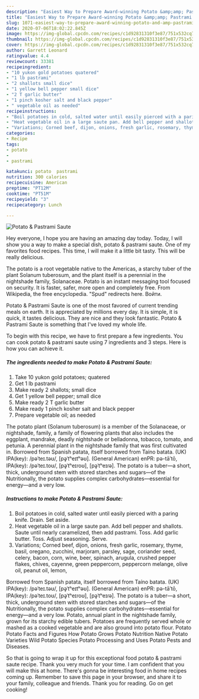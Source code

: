 ```yaml
---
description: "Easiest Way to Prepare Award-winning Potato &amp;amp; Pastrami Saute"
title: "Easiest Way to Prepare Award-winning Potato &amp;amp; Pastrami Saute"
slug: 1071-easiest-way-to-prepare-award-winning-potato-and-amp-pastrami-saute
date: 2020-07-06T18:02:22.845Z
image: https://img-global.cpcdn.com/recipes/c1d92831310f3e87/751x532cq70/potato-pastrami-saute-recipe-main-photo.jpg
thumbnail: https://img-global.cpcdn.com/recipes/c1d92831310f3e87/751x532cq70/potato-pastrami-saute-recipe-main-photo.jpg
cover: https://img-global.cpcdn.com/recipes/c1d92831310f3e87/751x532cq70/potato-pastrami-saute-recipe-main-photo.jpg
author: Garrett Leonard
ratingvalue: 4.4
reviewcount: 33381
recipeingredient:
- "10 yukon gold potatoes quatered"
- "1 lb pastrami"
- "2 shallots small dice"
- "1 yellow bell pepper small dice"
- "2 T garlic butter"
- "1 pinch kosher salt and black pepper"
- " vegetable oil as needed"
recipeinstructions:
- "Boil potatoes in cold, salted water until easily pierced with a paring knife. Drain. Set aside."
- "Heat vegetable oil in a large saute pan. Add bell pepper and shallots. Saute until nearly caramelized, then add pastrami. Toss. Add garlic butter. Toss. Adjust seasoning. Serve."
- "Variations; Corned beef, dijon, onions, fresh garlic, rosemary, thyme, basil, oregano, zucchini, marjoram, parsley, sage, coriander seed, celery, bacon, corn, wine, beer, spinach, arugula, crushed pepper flakes, chives, cayenne, green peppercorn, peppercorn melange, olive oil, peanut oil, lemon,"
categories:
- Recipe
tags:
- potato
- 
- pastrami

katakunci: potato  pastrami 
nutrition: 300 calories
recipecuisine: American
preptime: "PT12M"
cooktime: "PT51M"
recipeyield: "3"
recipecategory: Lunch

---
```



![Potato &amp; Pastrami Saute](https://img-global.cpcdn.com/recipes/c1d92831310f3e87/751x532cq70/potato-pastrami-saute-recipe-main-photo.jpg)

Hey everyone, I hope you are having an amazing day today. Today, I will show you a way to make a special dish, potato &amp; pastrami saute. One of my favorites food recipes. This time, I will make it a little bit tasty. This will be really delicious.

The potato is a root vegetable native to the Americas, a starchy tuber of the plant Solanum tuberosum, and the plant itself is a perennial in the nightshade family, Solanaceae. Potato is an instant messaging tool focused on security. It is faster, safer, more open and completely free. From Wikipedia, the free encyclopedia. &#34;Spud&#34; redirects here. Войти.

Potato &amp; Pastrami Saute is one of the most favored of current trending meals on earth. It is appreciated by millions every day. It is simple, it is quick, it tastes delicious. They are nice and they look fantastic. Potato &amp; Pastrami Saute is something that I've loved my whole life.


To begin with this recipe, we have to first prepare a few ingredients. You can cook potato &amp; pastrami saute using 7 ingredients and 3 steps. Here is how you can achieve it.

<!--inarticleads1-->

##### The ingredients needed to make Potato &amp; Pastrami Saute:

1. Take 10 yukon gold potatoes; quatered
1. Get 1 lb pastrami
1. Make ready 2 shallots; small dice
1. Get 1 yellow bell pepper; small dice
1. Make ready 2 T garlic butter
1. Make ready 1 pinch kosher salt and black pepper
1. Prepare  vegetable oil; as needed


The potato plant (Solanum tuberosum) is a member of the Solanaceae, or nightshade, family, a family of flowering plants that also includes the eggplant, mandrake, deadly nightshade or belladonna, tobacco, tomato, and petunia. A perennial plant in the nightshade family that was first cultivated in. Borrowed from Spanish patata, itself borrowed from Taíno batata. (UK) IPA(key): /pəˈteɪ.təʊ/, [pə̥ˈtʰeɪtʰəʊ]. (General American) enPR: pə-tāʹtō, IPA(key): /pəˈteɪ.toʊ/, [pə̥ˈtʰeɪɾoʊ], [pə̥ˈtʰeɪɾə]. The potato is a tuber—a short, thick, underground stem with stored starches and sugars—of the Nutritionally, the potato supplies complex carbohydrates—essential for energy—and a very low. 

<!--inarticleads2-->

##### Instructions to make Potato &amp; Pastrami Saute:

1. Boil potatoes in cold, salted water until easily pierced with a paring knife. Drain. Set aside.
1. Heat vegetable oil in a large saute pan. Add bell pepper and shallots. Saute until nearly caramelized, then add pastrami. Toss. Add garlic butter. Toss. Adjust seasoning. Serve.
1. Variations; Corned beef, dijon, onions, fresh garlic, rosemary, thyme, basil, oregano, zucchini, marjoram, parsley, sage, coriander seed, celery, bacon, corn, wine, beer, spinach, arugula, crushed pepper flakes, chives, cayenne, green peppercorn, peppercorn melange, olive oil, peanut oil, lemon,


Borrowed from Spanish patata, itself borrowed from Taíno batata. (UK) IPA(key): /pəˈteɪ.təʊ/, [pə̥ˈtʰeɪtʰəʊ]. (General American) enPR: pə-tāʹtō, IPA(key): /pəˈteɪ.toʊ/, [pə̥ˈtʰeɪɾoʊ], [pə̥ˈtʰeɪɾə]. The potato is a tuber—a short, thick, underground stem with stored starches and sugars—of the Nutritionally, the potato supplies complex carbohydrates—essential for energy—and a very low. Potato, annual plant in the nightshade family, grown for its starchy edible tubers. Potatoes are frequently served whole or mashed as a cooked vegetable and are also ground into potato flour. Potato Potato Facts and Figures How Potato Grows Potato Nutrition Native Potato Varieties Wild Potato Species Potato Processing and Uses Potato Pests and Diseases. 

So that is going to wrap it up for this exceptional food potato &amp; pastrami saute recipe. Thank you very much for your time. I am confident that you will make this at home. There's gonna be interesting food in home recipes coming up. Remember to save this page in your browser, and share it to your family, colleague and friends. Thank you for reading. Go on get cooking!
